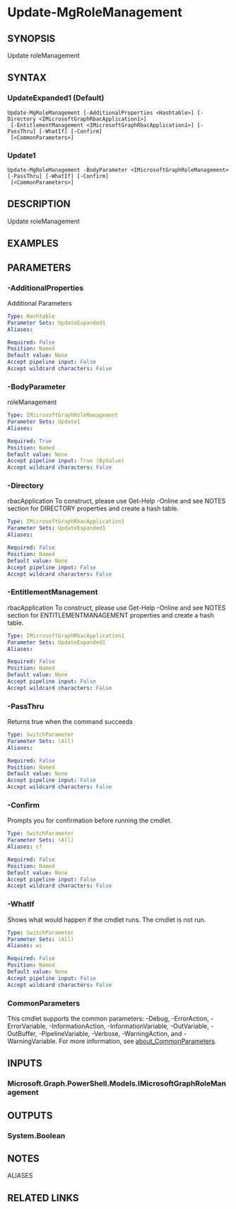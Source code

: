 ﻿---
external help file: Microsoft.Graph.DeviceManagement.Enrolment-help.xml
Module Name: Microsoft.Graph.DeviceManagement.Enrolment
online version: https://docs.microsoft.com/en-us/powershell/module/microsoft.graph.devicemanagement.enrolment/update-mgrolemanagement
schema: 2.0.0
---

# Update-MgRoleManagement

## SYNOPSIS
Update roleManagement

## SYNTAX

### UpdateExpanded1 (Default)
```
Update-MgRoleManagement [-AdditionalProperties <Hashtable>] [-Directory <IMicrosoftGraphRbacApplication1>]
 [-EntitlementManagement <IMicrosoftGraphRbacApplication1>] [-PassThru] [-WhatIf] [-Confirm]
 [<CommonParameters>]
```

### Update1
```
Update-MgRoleManagement -BodyParameter <IMicrosoftGraphRoleManagement> [-PassThru] [-WhatIf] [-Confirm]
 [<CommonParameters>]
```

## DESCRIPTION
Update roleManagement

## EXAMPLES

## PARAMETERS

### -AdditionalProperties
Additional Parameters

```yaml
Type: Hashtable
Parameter Sets: UpdateExpanded1
Aliases:

Required: False
Position: Named
Default value: None
Accept pipeline input: False
Accept wildcard characters: False
```

### -BodyParameter
roleManagement

```yaml
Type: IMicrosoftGraphRoleManagement
Parameter Sets: Update1
Aliases:

Required: True
Position: Named
Default value: None
Accept pipeline input: True (ByValue)
Accept wildcard characters: False
```

### -Directory
rbacApplication
To construct, please use Get-Help -Online and see NOTES section for DIRECTORY properties and create a hash table.

```yaml
Type: IMicrosoftGraphRbacApplication1
Parameter Sets: UpdateExpanded1
Aliases:

Required: False
Position: Named
Default value: None
Accept pipeline input: False
Accept wildcard characters: False
```

### -EntitlementManagement
rbacApplication
To construct, please use Get-Help -Online and see NOTES section for ENTITLEMENTMANAGEMENT properties and create a hash table.

```yaml
Type: IMicrosoftGraphRbacApplication1
Parameter Sets: UpdateExpanded1
Aliases:

Required: False
Position: Named
Default value: None
Accept pipeline input: False
Accept wildcard characters: False
```

### -PassThru
Returns true when the command succeeds

```yaml
Type: SwitchParameter
Parameter Sets: (All)
Aliases:

Required: False
Position: Named
Default value: None
Accept pipeline input: False
Accept wildcard characters: False
```

### -Confirm
Prompts you for confirmation before running the cmdlet.

```yaml
Type: SwitchParameter
Parameter Sets: (All)
Aliases: cf

Required: False
Position: Named
Default value: None
Accept pipeline input: False
Accept wildcard characters: False
```

### -WhatIf
Shows what would happen if the cmdlet runs.
The cmdlet is not run.

```yaml
Type: SwitchParameter
Parameter Sets: (All)
Aliases: wi

Required: False
Position: Named
Default value: None
Accept pipeline input: False
Accept wildcard characters: False
```

### CommonParameters
This cmdlet supports the common parameters: -Debug, -ErrorAction, -ErrorVariable, -InformationAction, -InformationVariable, -OutVariable, -OutBuffer, -PipelineVariable, -Verbose, -WarningAction, and -WarningVariable. For more information, see [about_CommonParameters](http://go.microsoft.com/fwlink/?LinkID=113216).

## INPUTS

### Microsoft.Graph.PowerShell.Models.IMicrosoftGraphRoleManagement
## OUTPUTS

### System.Boolean
## NOTES

ALIASES

## RELATED LINKS
